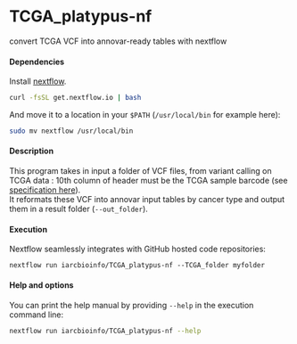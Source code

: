# TCGA_platypus-nf
convert TCGA VCF into annovar-ready tables with nextflow

#### Dependencies

Install [nextflow](http://www.nextflow.io/).

```bash
curl -fsSL get.nextflow.io | bash
```
And move it to a location in your `$PATH` (`/usr/local/bin` for example here):
```bash
sudo mv nextflow /usr/local/bin
```

#### Description

This program takes in input a folder of VCF files, from variant calling on TCGA data : 10th column of header must be the TCGA sample barcode (see [specification here](https://wiki.nci.nih.gov/display/TCGA/TCGA+barcode)).  
It reformats these VCF into annovar input tables by cancer type and output them in a result folder (`--out_folder`).  

#### Execution
Nextflow seamlessly integrates with GitHub hosted code repositories:

`nextflow run iarcbioinfo/TCGA_platypus-nf --TCGA_folder myfolder`

#### Help and options
You can print the help manual by providing `--help` in the execution command line:
```bash
nextflow run iarcbioinfo/TCGA_platypus-nf --help
```
